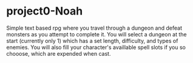 # project0-Noah
Simple text based rpg where you travel through a dungeon and defeat monsters as you attempt to complete it. You will select a dungeon at the start (currently only 1) which has a set length, difficulty, and types of enemies. You will also fill your character's availlable spell slots if you so chooose, which are expended when cast. 
